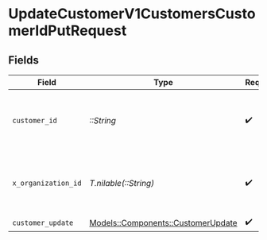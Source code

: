 # UpdateCustomerV1CustomersCustomerIdPutRequest


## Fields

| Field                                                                       | Type                                                                        | Required                                                                    | Description                                                                 | Example                                                                     |
| --------------------------------------------------------------------------- | --------------------------------------------------------------------------- | --------------------------------------------------------------------------- | --------------------------------------------------------------------------- | --------------------------------------------------------------------------- |
| `customer_id`                                                               | *::String*                                                                  | :heavy_check_mark:                                                          | Unique identifier of the customer to be retrieved.                          |                                                                             |
| `x_organization_id`                                                         | *T.nilable(::String)*                                                       | :heavy_check_mark:                                                          | The unique identifier for the organization making the request               | org_12345                                                                   |
| `customer_update`                                                           | [Models::Components::CustomerUpdate](../../models/shared/customerupdate.md) | :heavy_check_mark:                                                          | N/A                                                                         |                                                                             |